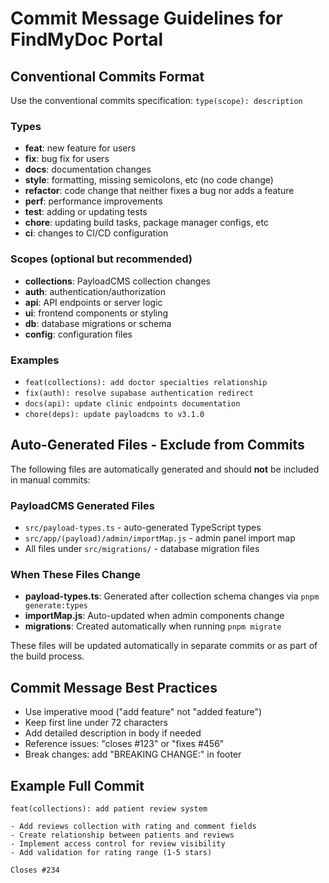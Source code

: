 # Commit Message Guidelines for FindMyDoc Portal

## Conventional Commits Format
Use the conventional commits specification: `type(scope): description`

### Types
- **feat**: new feature for users
- **fix**: bug fix for users
- **docs**: documentation changes
- **style**: formatting, missing semicolons, etc (no code change)
- **refactor**: code change that neither fixes a bug nor adds a feature
- **perf**: performance improvements
- **test**: adding or updating tests
- **chore**: updating build tasks, package manager configs, etc
- **ci**: changes to CI/CD configuration

### Scopes (optional but recommended)
- **collections**: PayloadCMS collection changes
- **auth**: authentication/authorization
- **api**: API endpoints or server logic
- **ui**: frontend components or styling
- **db**: database migrations or schema
- **config**: configuration files

### Examples
- `feat(collections): add doctor specialties relationship`
- `fix(auth): resolve supabase authentication redirect`
- `docs(api): update clinic endpoints documentation`
- `chore(deps): update payloadcms to v3.1.0`

## Auto-Generated Files - Exclude from Commits
The following files are automatically generated and should **not** be included in manual commits:

### PayloadCMS Generated Files
- `src/payload-types.ts` - auto-generated TypeScript types
- `src/app/(payload)/admin/importMap.js` - admin panel import map
- All files under `src/migrations/` - database migration files

### When These Files Change
- **payload-types.ts**: Generated after collection schema changes via `pnpm generate:types`
- **importMap.js**: Auto-updated when admin components change
- **migrations**: Created automatically when running `pnpm migrate`

These files will be updated automatically in separate commits or as part of the build process.

## Commit Message Best Practices
- Use imperative mood ("add feature" not "added feature")
- Keep first line under 72 characters
- Add detailed description in body if needed
- Reference issues: "closes #123" or "fixes #456"
- Break changes: add "BREAKING CHANGE:" in footer

## Example Full Commit
```
feat(collections): add patient review system

- Add reviews collection with rating and comment fields
- Create relationship between patients and reviews
- Implement access control for review visibility
- Add validation for rating range (1-5 stars)

Closes #234
```